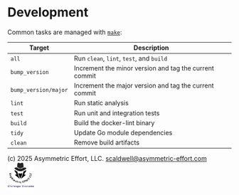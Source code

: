 # Development

Common tasks are managed with [`make`](../Makefile):

| Target | Description |
| ------ | ----------- |
| `all` | Run `clean`, `lint`, `test`, and `build` |
| `bump_version` | Increment the minor version and tag the current commit |
| `bump_version/major` | Increment the major version and tag the current commit |
| `lint` | Run static analysis |
| `test` | Run unit and integration tests |
| `build` | Build the docker-lint binary |
| `tidy` | Update Go module dependencies |
| `clean` | Remove build artifacts |

(c) 2025 Asymmetric Effort, LLC. <scaldwell@asymmetric-effort.com>
[<img src="img/asymmetric-effort.png" alt="Asymmetric Effort logo" width="60" height="60">](https://asymmetric-effort.com/)
